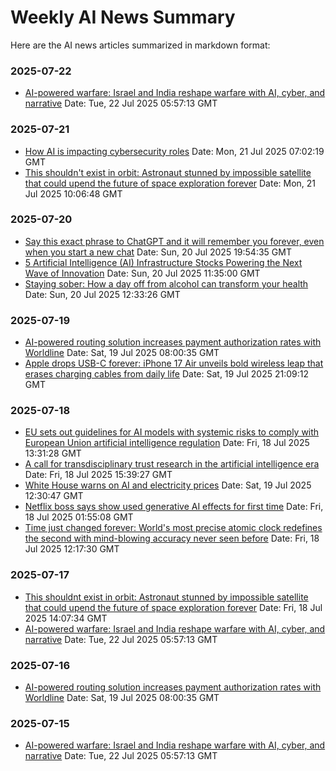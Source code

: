 # Weekly AI News Summary

Here are the AI news articles summarized in markdown format:

### 2025-07-22
- [AI-powered warfare: Israel and India reshape warfare with AI, cyber, and narrative](https://www.jpost.com/defense-and-tech/article-861812)
  Date: Tue, 22 Jul 2025 05:57:13 GMT

### 2025-07-21
- [How AI is impacting cybersecurity roles](https://www.csoonline.com/article/4023673/how-ai-is-impacting-cybersecurity-roles.html)
  Date: Mon, 21 Jul 2025 07:02:19 GMT
- [This shouldn't exist in orbit: Astronaut stunned by impossible satellite that could upend the future of space exploration forever](https://www.rudebaguette.com/en/2025/07/this-shouldnt-exist-in-orbit-astronaut-stunned-by-impossible-satellite-that-could-upend-the-future-of-space-exploration-forever/)
  Date: Mon, 21 Jul 2025 10:06:48 GMT

### 2025-07-20
- [Say this exact phrase to ChatGPT and it will remember you forever, even when you start a new chat](https://www.rudebaguette.com/en/2025/07/say-this-exact-phrase-to-chatgpt-and-it-will-remember-you-forever-even-when-you-start-a-new-chat/)
  Date: Sun, 20 Jul 2025 19:54:35 GMT
- [5 Artificial Intelligence (AI) Infrastructure Stocks Powering the Next Wave of Innovation](https://www.fool.com/investing/2025/07/20/5-artificial-intelligence-ai-infrastructure-stocks/)
  Date: Sun, 20 Jul 2025 11:35:00 GMT
- [Staying sober: How a day off from alcohol can transform your health](https://www.firstpost.com/health/staying-sober-how-a-day-off-from-alcohol-can-transform-your-health-13907535.html)
  Date: Sun, 20 Jul 2025 12:33:26 GMT

### 2025-07-19
- [AI-powered routing solution increases payment authorization rates with Worldline](https://thefintechtimes.com/worldline-increases-payment-authorisation-rates-with-ai-powered-routing-solution/)
  Date: Sat, 19 Jul 2025 08:00:35 GMT
- [Apple drops USB-C forever: iPhone 17 Air unveils bold wireless leap that erases charging cables from daily life](https://www.rudebaguette.com/en/2025/07/apple-drops-usb-c-forever-iphone-17-air-unveils-bold-wireless-leap-that-erases-charging-cables-from-daily-life/)
  Date: Sat, 19 Jul 2025 21:09:12 GMT

### 2025-07-18
- [EU sets out guidelines for AI models with systemic risks to comply with European Union artificial intelligence regulation](https://www.insurancejournal.com/news/international/2025/07/18/832287.htm)
  Date: Fri, 18 Jul 2025 13:31:28 GMT
- [A call for transdisciplinary trust research in the artificial intelligence era](https://www.nature.com/articles/s41599-025-05481-9)
  Date: Fri, 18 Jul 2025 15:39:27 GMT
- [White House warns on AI and electricity prices](https://www.foxnews.com/tech/ai-newsletter-warning-electricity-prices)
  Date: Sat, 19 Jul 2025 12:30:47 GMT
- [Netflix boss says show used generative AI effects for first time](https://www.bbc.com/news/articles/c9vr4rymlw9o)
  Date: Fri, 18 Jul 2025 01:55:08 GMT
- [Time just changed forever: World's most precise atomic clock redefines the second with mind-blowing accuracy never seen before](https://www.rudebaguette.com/en/2025/07/time-just-changed-forever-worlds-most-precise-atomic-clock-redefines-the-second-with-mind-blowing-accuracy-never-seen-before/)
  Date: Fri, 18 Jul 2025 12:17:30 GMT

### 2025-07-17
- [This shouldnt exist in orbit: Astronaut stunned by impossible satellite that could upend the future of space exploration forever](https://www.rudebaguette.com/en/2025/07/this-shouldnt-exist-in-orbit-astronaut-stunned-by-impossible-satellite-that-could-upend-the-future-of-space-exploration-forever/)
  Date: Fri, 18 Jul 2025 14:07:34 GMT
- [AI-powered warfare: Israel and India reshape warfare with AI, cyber, and narrative](https://www.jpost.com/defense-and-tech/article-861812)
  Date: Tue, 22 Jul 2025 05:57:13 GMT

### 2025-07-16
- [AI-powered routing solution increases payment authorization rates with Worldline](https://thefintechtimes.com/worldline-increases-payment-authorisation-rates-with-ai-powered-routing-solution/)
  Date: Sat, 19 Jul 2025 08:00:35 GMT

### 2025-07-15
- [AI-powered warfare: Israel and India reshape warfare with AI, cyber, and narrative](https://www.jpost.com/defense-and-tech/article-861812)
  Date: Tue, 22 Jul 2025 05:57:13 GMT